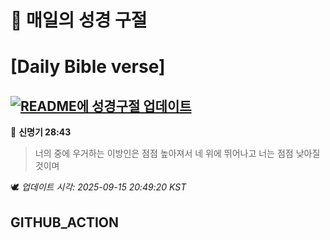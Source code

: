 # 🙏 매일의 성경 구절
# [Daily Bible verse]
## [![README에 성경구절 업데이트](https://github.com/DONGSUKA/first_test/actions/workflows/update-readme-bible.yml/badge.svg)](https://github.com/DONGSUKA/first_test/actions/workflows/update-readme-bible.yml)
<!-- START_BIBLE_VERSE -->
📖 **신명기 28:43**
> 너의 중에 우거하는 이방인은 점점 높아져서 네 위에 뛰어나고 너는 점점 낮아질 것이며

🕊️ _업데이트 시각: 2025-09-15 20:49:20 KST_
  <!-- END_BIBLE_VERSE -->
## GITHUB_ACTION
